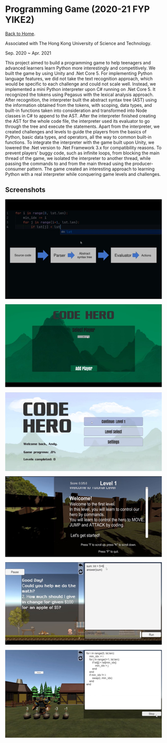 # Programming Game (2020-21 FYP YIKE2)

[Back to Home](../../../README.md).

Associated with The Hong Kong University of Science and Technology.

Sep. 2020 ~ Apr. 2021

This project aimed to build a programming game to help teenagers and advanced learners learn Python more interestingly and competitively. We built the game by using Unity and .Net Core 5. For implementing Python language features, we did not take the text recognition approach, which would be specific to each challenge and could not scale well. Instead, we implemented a mini Python interpreter upon C# running on .Net Core 5. It recognized the tokens using Pegasus with the lexical analysis approach. After recognition, the interpreter built the abstract syntax tree (AST) using the information obtained from the tokens, with scoping, data types, and built-in functions taken into consideration and transformed into Node classes in C# to append to the AST. After the interpreter finished creating the AST for the whole code file, the interpreter used its evaluator to go through the tree and execute the statements. Apart from the interpreter, we created challenges and levels to guide the players from the basics of Python, basic data types, and operators, all the way to common built-in functions. To integrate the interpreter with the game built upon Unity, we lowered the .Net version to .Net Framework 3.x for compatibility reasons. To prevent players' buggy code, such as infinite loops, from blocking the main thread of the game, we isolated the interpreter to another thread, while passing the commands to and from the main thread using the producer-consumer pattern. The game created an interesting approach to learning Python with a real interpreter while conquering game levels and challenges.

## Screenshots

![Interpreter](./assets/interpreter.jpg)

![Player Select](./assets/player-select.jpg)

![Main](./assets/main.jpg)

![Levels](./assets/levels.jpg)

![Run1](./assets/run1.jpg)

![Run2](./assets/run2.jpg)
